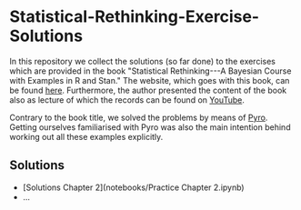 # Statistical-Rethinking-Exercise-Solutions
In this repository we collect the solutions (so far done) to the exercises which are provided
in the book "Statistical Rethinking---A Bayesian Course with Examples in R and Stan." The website,
which goes with this book, can be found [here](http://xcelab.net/rm/statistical-rethinking/).
Furthermore, the author presented the content of the book also as lecture of which the records can
be found on [YouTube](https://www.youtube.com/playlist?list=PLDcUM9US4XdNM4Edgs7weiyIguLSToZRI).


Contrary to the book title, we solved the problems by means of [Pyro](http://pyro.ai/). Getting
ourselves familiarised with Pyro was also the main intention behind working out all these examples
explicitly.

## Solutions
* [Solutions Chapter 2](notebooks/Practice Chapter 2.ipynb)
* ...

